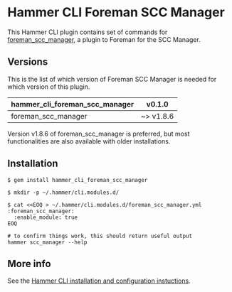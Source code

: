 # Hammer CLI Foreman SCC Manager

This Hammer CLI plugin contains set of commands for [foreman_scc_manager](
  https://github.com/ATIX-AG/foreman_scc_manager
), a plugin to Foreman for the SCC Manager.

## Versions

This is the list of which version of Foreman SCC Manager is needed for which version of this plugin.

| hammer_cli_foreman_scc_manager |    v0.1.0 |  
|--------------------------------|-----------|
|            foreman_scc_manager | ~> v1.8.6 | 

Version v1.8.6 of foreman_scc_manager is preferred, but most functionalities are also available with older installations.

## Installation

    $ gem install hammer_cli_foreman_scc_manager

    $ mkdir -p ~/.hammer/cli.modules.d/

    $ cat <<EOQ > ~/.hammer/cli.modules.d/foreman_scc_manager.yml
    :foreman_scc_manager:
      :enable_module: true
    EOQ

    # to confirm things work, this should return useful output
    hammer scc_manager --help

## More info

See the [Hammer CLI installation and configuration instuctions](
https://github.com/theforeman/hammer-cli/blob/master/doc/installation.md#installation).
